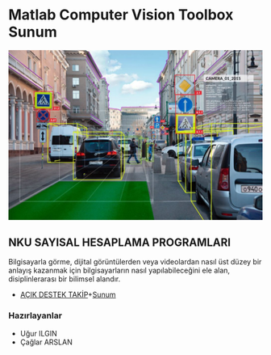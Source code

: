  # Matlab Computer Vision Toolbox Sunum
 ![logo](/cover.jpg)

 ## NKU SAYISAL HESAPLAMA PROGRAMLARI
 Bilgisayarla görme, dijital görüntülerden veya videolardan nasıl üst düzey bir anlayış kazanmak için bilgisayarların nasıl yapılabileceğini ele alan, disiplinlerarası bir bilimsel alandır. 
 * [AÇIK DESTEK TAKİP](https://github.com/ugurilgin/Android-Staj/)+[Sunum](https://github.com/ugurilgin/NKUTEK-STAJ/blob/master/Çağrı-Destek-Uygulaması.pptx)
 ### Hazırlayanlar
 * Uğur ILGIN
 * Çağlar ARSLAN
